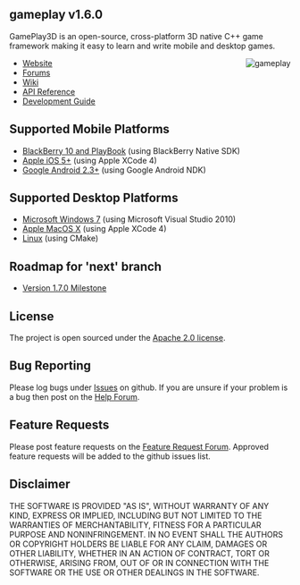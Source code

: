 ## gameplay v1.6.0

GamePlay3D is an open-source, cross-platform 3D native C++ game framework making it easy to learn and write mobile and desktop games. 

<img align="right" src="https://raw.github.com/wiki/blackberry/GamePlay/img/logo.png" alt="gameplay" />

- [Website](http://www.gameplay3d.org/)
- [Forums](http://www.gameplay3d.org/forums/)
- [Wiki](https://github.com/blackberry/GamePlay/wiki)
- [API Reference](http://www.gameplay3d.org/api.php)
- [Development Guide](https://github.com/blackberry/GamePlay/wiki#wiki-Development_Guide)

## Supported Mobile Platforms
- [BlackBerry 10 and PlayBook](https://github.com/blackberry/GamePlay/wiki/BlackBerry-Setup) (using BlackBerry Native SDK)
- [Apple iOS 5+](https://github.com/blackberry/GamePlay/wiki/Apple-Xcode-Setup) (using Apple XCode 4)
- [Google Android 2.3+](https://github.com/blackberry/GamePlay/wiki/Android-NDK-Setup) (using Google Android NDK)

## Supported Desktop Platforms
- [Microsoft Windows 7](https://github.com/blackberry/GamePlay/wiki/Visual-Studio-Setup) (using Microsoft Visual Studio 2010)
- [Apple MacOS X](https://github.com/blackberry/GamePlay/wiki/Apple-Xcode-Setup) (using Apple XCode 4)
- [Linux](https://github.com/blackberry/GamePlay/wiki/Linux-Setup) (using CMake)

## Roadmap for 'next' branch
- [Version 1.7.0 Milestone](https://github.com/blackberry/GamePlay/issues?milestone=4)

## License
The project is open sourced under the [Apache 2.0 license](http://www.tldrlegal.com/license/apache-license-2.0-%28apache-2.0%29).

## Bug Reporting
Please log bugs under [Issues](https://github.com/blackberry/GamePlay/issues) on github.
If you are unsure if your problem is a bug then post on the [Help Forum](http://www.gameplay3d.org/forums/viewforum.php?f=3).

## Feature Requests
Please post feature requests on the [Feature Request Forum](http://www.gameplay3d.org/forums/viewforum.php?f=4). Approved feature requests will be added to the github issues list. 

## Disclaimer
THE SOFTWARE IS PROVIDED "AS IS", WITHOUT WARRANTY OF ANY KIND, EXPRESS OR IMPLIED, 
INCLUDING BUT NOT LIMITED TO THE WARRANTIES OF MERCHANTABILITY, FITNESS FOR A 
PARTICULAR PURPOSE AND NONINFRINGEMENT. IN NO EVENT SHALL THE AUTHORS OR COPYRIGHT 
HOLDERS BE LIABLE FOR ANY CLAIM, DAMAGES OR OTHER LIABILITY, WHETHER IN AN ACTION OF CONTRACT, 
TORT OR OTHERWISE, ARISING FROM, OUT OF OR IN CONNECTION WITH THE SOFTWARE OR THE USE OR 
OTHER DEALINGS IN THE SOFTWARE.
